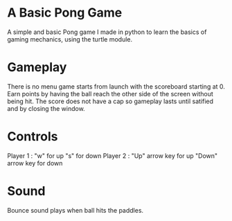# A Basic Pong Game
A simple and basic Pong game I made in python to learn the basics of gaming mechanics, using the turtle module.

# Gameplay
There is no menu game starts from launch with the scoreboard starting at 0.
Earn points by having the ball reach the other side of the screen without being hit.
The score does not have a cap so gameplay lasts until satified and by closing the window.

# Controls
Player 1 : "w" for up "s" for down
Player 2 : "Up" arrow key for up "Down" arrow key for down

# Sound
Bounce sound plays when ball hits the paddles.
